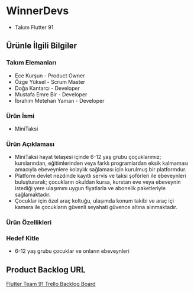 # WinnerDevs
- Takım Flutter 91
## Ürünle İlgili Bilgiler
### Takım Elemanları 
- Ece Kurşun - Product Owner
- Özge Yüksel - Scrum Master
- Doğa Kantarcı - Developer
- Mustafa Emre Bir - Developer
- İbrahim Metehan Yaman - Developer
### Ürün İsmi
- MiniTaksi
### Ürün Açıklaması
- MiniTaksi hayat telaşesi içinde 6-12 yaş grubu çoçuklarımız; kurslarından, eğitimlerinden veya farklı programlardan eksik kalmaması amacıyla ebeveynlere kolaylık sağlaması için kurulmuş bir platformdur. 
- Platform devlet nezdinde kayıtlı servis ve taksi şoförleri ile ebeveynleri buluşturarak; çocukların okuldan kursa, kurstan eve veya ebeveynin istediği yere ulaşımını uygun fiyatlarla ve abonelik paketleriyle sağlamaktadır.
- Çocuklar için özel araç koltuğu, ulaşımda konum takibi ve araç içi kamera ile çocukların güvenli seyahati güvence altına alınmaktadır. 
### Ürün Özellikleri
### Hedef Kitle
- 6-12 yaş grubu çocuklar ve onların ebeveynleri
## Product Backlog URL 
[Flutter Team 91 Trello Backlog Board](https://trello.com/b/T2ouExzT/project-management) 
